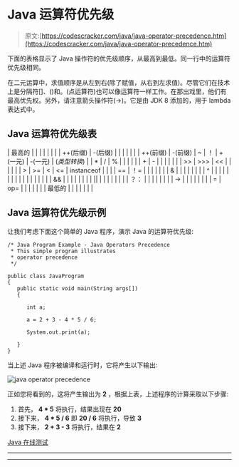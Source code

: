 # Java 运算符优先级

> 原文:[https://codescracker.com/java/java-operator-precedence.htm](https://codescracker.com/java/java-operator-precedence.htm)

下面的表格显示了 Java 操作符的优先级顺序，从最高到最低。同一行中的运算符优先级相同。

在二元运算中，求值顺序是从左到右(除了赋值，从右到左求值)。尽管它们在技术上是分隔符[]、()和。(点运算符)也可以像运算符一样工作。在那出戏里，他们有最高优先权。另外，请注意箭头操作符(->)。它是由 JDK 8 添加的，用于 lambda 表达式中。

## Java 运算符优先级表

| 最高的 |  |  |  |  |  |  |
| ++(后缀) | -(后缀) |  |  |  |  |  |
| ++(前缀) | -(前缀) | ~ | ！ | +(一元) | -(一元) | (*类型转换*) |
| * | / | % |  |  |  |  |
| + | - |  |  |  |  |  |
| >> | >>> | << |  |  |  |  |
| > | >= | < | <= | instanceof |  |  |
| == | ！= |  |  |  |  |  |
| & |  |  |  |  |  |  |
| ^ |  |  |  |  |  |  |
| &#124; |  |  |  |  |  |  |
| && |  |  |  |  |  |  |
| &#124;&#124; |  |  |  |  |  |  |
| ？： |  |  |  |  |  |  |
| -> |  |  |  |  |  |  |
| = | op= |  |  |  |  |  |
| 最低的 |  |  |  |  |  |  |

## Java 运算符优先级示例

让我们考虑下面这个简单的 Java 程序，演示 Java 的运算符优先级:

```
/* Java Program Example - Java Operators Precedence
 * This simple program illustrates 
 * operator precedence
 */

public class JavaProgram
{ 
   public static void main(String args[])
   {

      int a;

      a = 2 + 3 - 4 * 5 / 6;

      System.out.print(a);

   }
}
```

当上述 Java 程序被编译和运行时，它将产生以下输出:

![java operator precedence](../Images/bedcb7d581379c4ad48ed365f36cfca6.png)

正如您将看到的，这将产生输出为 **2** ，根据上表，上述程序的计算采取以下步骤:

1.  首先， **4 * 5** 将执行，结果出现在 **20**
2.  接下来， **4 * 5 / 6** 即 **20 / 6** 将执行，导致 **3**
3.  接下来， **2 + 3 - 3** 将执行，结果在 **2**

[Java 在线测试](/exam/showtest.php?subid=1)

* * *

* * *